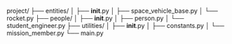 

project/
├── entities/
│   ├── __init__.py
│   ├── space_vehicle_base.py
│   └── rocket.py
├── people/
│   ├── __init__.py
│   ├── person.py
│   └── student_engineer.py
├── utilities/
│   ├── __init__.py
│   ├── constants.py
│   └── mission_member.py
└── main.py